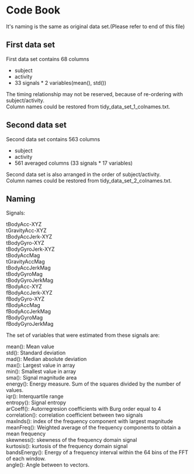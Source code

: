Code Book
=========

It's naming is the same as original data set.(Please refer to end of this file)


First data set
--------------
First data set contains 68 columns 
- subject
- activity
- 33 signals * 2 variables(mean(), std())

The timing relationship may not be reserved, because of re-ordering with subject/activity. <br>
Column names could be restored from tidy_data_set_1_colnames.txt.  <br>


Second data set
---------------
Second data set contains 563 columns
- subject
- activity
- 561 averaged columns (33 signals * 17 variables)

Second data set is also arranged in the order of subject/activity. <br>
Column names could be restored from tidy_data_set_2_colnames.txt.  <br>


Naming
------

Signals: <br>

tBodyAcc-XYZ <br>
tGravityAcc-XYZ <br>
tBodyAccJerk-XYZ <br>
tBodyGyro-XYZ <br>
tBodyGyroJerk-XYZ <br>
tBodyAccMag <br>
tGravityAccMag <br>
tBodyAccJerkMag <br>
tBodyGyroMag <br>
tBodyGyroJerkMag <br>
fBodyAcc-XYZ <br>
fBodyAccJerk-XYZ <br>
fBodyGyro-XYZ <br>
fBodyAccMag <br>
fBodyAccJerkMag <br>
fBodyGyroMag <br>
fBodyGyroJerkMag <br>

The set of variables that were estimated from these signals are: 

mean(): Mean value <br>
std(): Standard deviation <br>
mad(): Median absolute deviation  <br>
max(): Largest value in array <br>
min(): Smallest value in array <br>
sma(): Signal magnitude area <br>
energy(): Energy measure. Sum of the squares divided by the number of values.  <br>
iqr(): Interquartile range  <br>
entropy(): Signal entropy <br>
arCoeff(): Autorregresion coefficients with Burg order equal to 4 <br>
correlation(): correlation coefficient between two signals <br>
maxInds(): index of the frequency component with largest magnitude <br>
meanFreq(): Weighted average of the frequency components to obtain a mean frequency <br>
skewness(): skewness of the frequency domain signal  <br>
kurtosis(): kurtosis of the frequency domain signal  <br>
bandsEnergy(): Energy of a frequency interval within the 64 bins of the FFT of each window. <br>
angle(): Angle between to vectors. <br>

